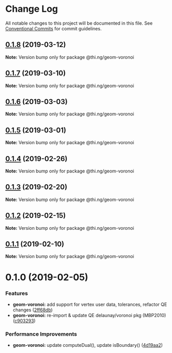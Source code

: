 # Change Log

All notable changes to this project will be documented in this file.
See [Conventional Commits](https://conventionalcommits.org) for commit guidelines.

## [0.1.8](https://github.com/thi-ng/umbrella/compare/@thi.ng/geom-voronoi@0.1.7...@thi.ng/geom-voronoi@0.1.8) (2019-03-12)

**Note:** Version bump only for package @thi.ng/geom-voronoi





## [0.1.7](https://github.com/thi-ng/umbrella/compare/@thi.ng/geom-voronoi@0.1.6...@thi.ng/geom-voronoi@0.1.7) (2019-03-10)

**Note:** Version bump only for package @thi.ng/geom-voronoi





## [0.1.6](https://github.com/thi-ng/umbrella/compare/@thi.ng/geom-voronoi@0.1.5...@thi.ng/geom-voronoi@0.1.6) (2019-03-03)

**Note:** Version bump only for package @thi.ng/geom-voronoi





## [0.1.5](https://github.com/thi-ng/umbrella/compare/@thi.ng/geom-voronoi@0.1.4...@thi.ng/geom-voronoi@0.1.5) (2019-03-01)

**Note:** Version bump only for package @thi.ng/geom-voronoi





## [0.1.4](https://github.com/thi-ng/umbrella/compare/@thi.ng/geom-voronoi@0.1.3...@thi.ng/geom-voronoi@0.1.4) (2019-02-26)

**Note:** Version bump only for package @thi.ng/geom-voronoi





## [0.1.3](https://github.com/thi-ng/umbrella/compare/@thi.ng/geom-voronoi@0.1.2...@thi.ng/geom-voronoi@0.1.3) (2019-02-20)

**Note:** Version bump only for package @thi.ng/geom-voronoi





## [0.1.2](https://github.com/thi-ng/umbrella/compare/@thi.ng/geom-voronoi@0.1.1...@thi.ng/geom-voronoi@0.1.2) (2019-02-15)

**Note:** Version bump only for package @thi.ng/geom-voronoi





## [0.1.1](https://github.com/thi-ng/umbrella/compare/@thi.ng/geom-voronoi@0.1.0...@thi.ng/geom-voronoi@0.1.1) (2019-02-10)

**Note:** Version bump only for package @thi.ng/geom-voronoi





# 0.1.0 (2019-02-05)


### Features

* **geom-voronoi:** add support for vertex user data, tolerances, refactor QE changes ([2ff68db](https://github.com/thi-ng/umbrella/commit/2ff68db))
* **geom-voronoi:** re-import & update QE delaunay/voronoi pkg (MBP2010) ([c903293](https://github.com/thi-ng/umbrella/commit/c903293))


### Performance Improvements

* **geom-voronoi:** update computeDual(), update isBoundary() ([4d19aa2](https://github.com/thi-ng/umbrella/commit/4d19aa2))
